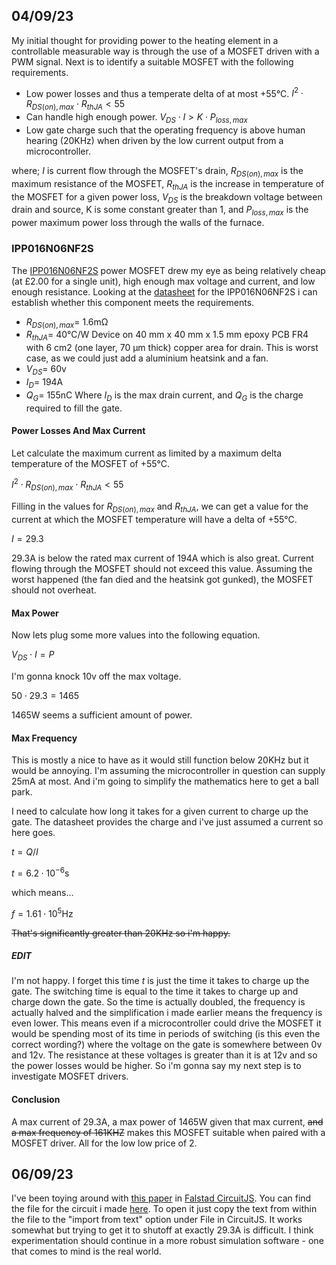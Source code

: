 ## 04/09/23

My initial thought for providing power to the heating element in a controllable measurable way is through the use of a MOSFET driven with a PWM signal. 
Next is to identify a suitable MOSFET with the following requirements.

- Low power losses and thus a temperate delta of at most +55°C. $I^2⋅R_{DS(on),max}⋅R_{thJA}<55$
- Can handle high enough power. $V_{DS}⋅I > K⋅P_{loss,max}$
- Low gate charge such that the operating frequency is above human hearing (20KHz) when driven by the low current output from a microcontroller.

where; $I$ is current flow through the MOSFET's drain, $R_{DS(on),max}$ is the maximum resistance of the MOSFET, $R_{thJA}$ is the increase in temperature of the MOSFET for a given power loss, $V_{DS}$ is the breakdown voltage between drain and source, K is some constant greater than 1, and $P_{loss,max}$ is the power maximum power loss through the walls of the furnace.

### IPP016N06NF2S
The [IPP016N06NF2S](https://www.mouser.co.uk/ProductDetail/Infineon-Technologies/IPP016N06NF2SAKMA1?qs=vvQtp7zwQdO2%252BKgNgsNqYA%3D%3D) power MOSFET drew my eye as being relatively cheap (at £2.00 for a single unit), high enough max voltage and current, and low enough resistance. Looking at the [datasheet](https://www.mouser.co.uk/datasheet/2/196/Infineon_IPP016N06NF2S_DataSheet_v02_01_EN-3164870.pdf) for the IPP016N06NF2S i can establish whether this component meets the requirements.

- $R_{DS(on),max} =$ 1.6mΩ
- $R_{thJA} =$ 40°C/W
	Device on 40 mm x 40 mm x 1.5 mm epoxy PCB FR4 with 6 cm2 (one layer, 70 μm thick) copper area for drain. 
	This is worst case, as we could just add a aluminium heatsink and a fan.
- $V_{DS} =$ 60v
- $I_D=$ 194A
- $Q_G=$ 155nC
Where $I_D$ is the max drain current, and $Q_G$ is the charge required to fill the gate.

#### Power Losses And Max Current
Let calculate the maximum current as limited by a maximum delta temperature of the MOSFET of +55°C.

${I}^2⋅R_{DS(on),max}⋅R_{thJA}<55$

Filling in the values for $R_{DS(on),max}$ and $R_{thJA}$, we can get a value for the current at which the MOSFET temperature will have a delta of +55°C.

$I = 29.3$

29.3A is below the rated max current of 194A which is also great. Current flowing through the MOSFET should not exceed this value. Assuming the worst happened (the fan died and the heatsink got gunked), the MOSFET should not overheat.

#### Max Power
Now lets plug some more values into the following equation.

$V_{DS}⋅I = P$

I'm gonna knock 10v off the max voltage.

$50⋅29.3=1465$

1465W seems a sufficient amount of power.

#### Max Frequency
This is mostly a nice to have as it would still function below 20KHz but it would be annoying. I'm assuming the microcontroller in question can supply 25mA at most. And i'm going to simplify the mathematics here to get a ball park.

I need to calculate how long it takes for a given current to charge up the gate. The datasheet provides the charge and i've just assumed a current so here goes.

$t=Q/I$

$t=6.2⋅10^{-6}$s

which means...

$f = 1.61⋅10^5$Hz

~~That's significantly greater than 20KHz so i'm happy.~~

##### EDIT
I'm not happy. I forget this time $t$ is just the time it takes to charge up the gate. The switching time is equal to the time it takes to charge up and charge down the gate. So the time is actually doubled, the frequency is actually halved and the simplification i made earlier means the frequency is even lower. This means even if a microcontroller could drive the MOSFET it would be spending most of its time in periods of switching (is this even the correct wording?) where the voltage on the gate is somewhere between 0v and 12v. The resistance at these voltages is greater than it is at 12v and so the power losses would be higher. So i'm gonna say my next step is to investigate MOSFET drivers.

#### Conclusion
A max current of 29.3A, a max power of 1465W given that max current, ~~and a max frequency of 161KHZ~~ makes this MOSFET suitable when paired with a MOSFET driver. All for the low low price of 2.

## 06/09/23

I've been toying around with [this paper](https://sci-hub.st/10.1080/00207217.2019.1625973) in [Falstad CircuitJS](http://falstad.com/circuit/circuitjs.html). You can find the file for the circuit i made [here](obsidian://open?vault=furnace-mk2&file=Power%20Design%2FResources%2FMOSFET_OCP). To open it just copy the text from within the file to the "import from text" option under File in CircuitJS. It works somewhat but trying to get it to shutoff at exactly 29.3A is difficult. I think experimentation should continue in a more robust simulation software - one that comes to mind is the real world.





